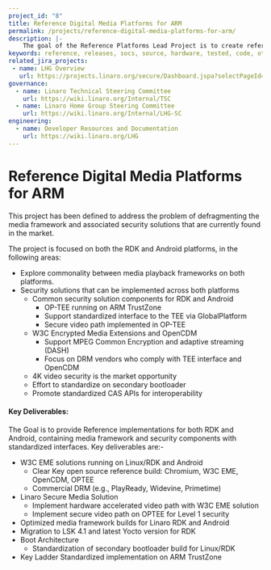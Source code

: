 ```yaml
---
project_id: "8"
title: Reference Digital Media Platforms for ARM
permalink: /projects/reference-digital-media-platforms-for-arm/
description: |-
    The goal of the Reference Platforms Lead Project is to create reference end to end open source software releases for ARM SoCs in applications ranging from the Embedded to Enterprise segments.
keywords: reference, releases, socs, source, hardware, tested, code, other, their, details
related_jira_projects:
 - name: LHG Overview
   url: https://projects.linaro.org/secure/Dashboard.jspa?selectPageId=10203
governance:
  - name: Linaro Technical Steering Committee
    url: https://wiki.linaro.org/Internal/TSC
  - name: Linaro Home Group Steering Committee
    url: https://wiki.linaro.org/Internal/LHG-SC
engineering:
  - name: Developer Resources and Documentation
    url: https://wiki.linaro.org/LHG
---
```

# Reference Digital Media Platforms for ARM

This project has been defined to address the problem of defragmenting the media framework and associated security solutions that are currently found in the market.

The project is focused on both the RDK and Android platforms, in the following areas:

- Explore commonality between media playback frameworks on both platforms.
- Security solutions that can be implemented across both platforms
   - Common security solution components for RDK and Android
      - OP-TEE running on ARM TrustZone
      - Support standardized interface to the TEE via GlobalPlatform
      - Secure video path implemented in OP-TEE
   - W3C Encrypted Media Extensions and OpenCDM
      - Support MPEG Common Encryption and adaptive streaming (DASH)
      - Focus on DRM vendors who comply with TEE interface and OpenCDM
   - 4K video security is the market opportunity
   - Effort to standardize on secondary bootloader
   - Promote standardized CAS APIs for interoperability

#### Key Deliverables:

The Goal is to provide Reference implementations for both RDK and Android, containing media framework and security components with standardized interfaces. Key deliverables are:-

- W3C EME solutions running on Linux/RDK and Android
   - Clear Key open source reference build: Chromium, W3C EME, OpenCDM, OPTEE
   - Commercial DRM (e.g., PlayReady, Widevine, Primetime)
- Linaro Secure Media Solution
   - Implement hardware accelerated video path with W3C EME solution
   - Implement secure video path on OPTEE for Level 1 security
- Optimized media framework builds for Linaro RDK and Android
- Migration to LSK 4.1 and latest Yocto version for RDK
- Boot Architecture
   - Standardization of secondary bootloader build for Linux/RDK
- Key Ladder Standardized implementation on ARM TrustZone
